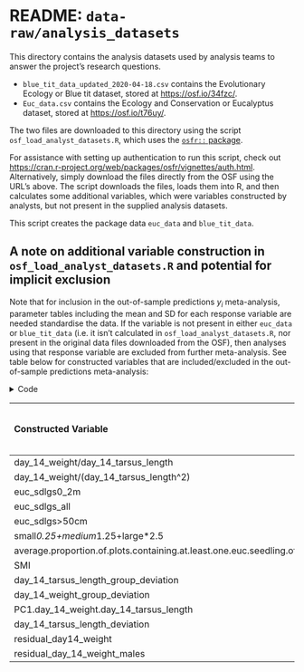 # README: `data-raw/analysis_datasets`


This directory contains the analysis datasets used by analysis teams to
answer the project’s research questions.

- `blue_tit_data_updated_2020-04-18.csv` contains the Evolutionary
  Ecology or Blue tit dataset, stored at <https://osf.io/34fzc/>.
- `Euc_data.csv` contains the Ecology and Conservation or Eucalyptus
  dataset, stored at <https://osf.io/t76uy/>.

The two files are downloaded to this directory using the script
`osf_load_analyst_datasets.R`, which uses the [`osfr::`
package](https://github.com/ropensci/osfr).

For assistance with setting up authentication to run this script, check
out <https://cran.r-project.org/web/packages/osfr/vignettes/auth.html>.
Alternatively, simply download the files directly from the OSF using the
URL’s above. The script downloads the files, loads them into R, and then
calculates some additional variables, which were variables constructed
by analysts, but not present in the supplied analysis datasets.

This script creates the package data `euc_data` and `blue_tit_data`.

## A note on additional variable construction in `osf_load_analyst_datasets.R` and potential for implicit exclusion

Note that for inclusion in the out-of-sample predictions $y_i$
meta-analysis, parameter tables including the mean and SD for each
response variable are needed standardise the data. If the variable is
not present in either `euc_data` or `blue_tit_data` (i.e. it isn’t
calculated in `osf_load_analyst_datasets.R`, nor present in the original
data files downloaded from the OSF), then analyses using that response
variable are excluded from further meta-analysis. See table below for
constructed variables that are included/excluded in the out-of-sample
predictions meta-analysis:

<details class="code-fold">
<summary>Code</summary>

``` r
library(ManyEcoEvo)
library(dplyr)
library(purrr)
library(stringr)
library(tidyr)
library(tibble)
data("ManyEcoEvo")

# Constructed Variables Included in the ManyAnalysts meta-analysis
ManyEcoEvo_constructed_vars <-
  tribble(
    ~response_variable_name,
    "euc_sdlgs_all",
    "euc_sdlgs>50cm",
    "euc_sdlgs0_2m",
    "small*0.25+medium*1.25+large*2.5",
    "euc_sdlgs50cm_2m",
    "average.proportion.of.plots.containing.at.least.one.euc.seedling.of.any.size",
    "day_14_weight/(day_14_tarsus_length^2)",
    "day_14_weight/day_14_tarsus_length",
    "day_14_weight*day_14_tarsus_length"
  )

# Analyst Constructed Variables
all_constructed_vars <-
  ManyEcoEvo %>%
  pull(data, dataset) %>%
  list_rbind(names_to = "dataset") %>%
  filter(str_detect(response_variable_type, "constructed")) %>%
  distinct(response_variable_name) %>%
  drop_na() %>%
  arrange()

by <- join_by(response_variable_name)

all_constructed_vars %>%
  semi_join(ManyEcoEvo_constructed_vars, by) %>%
  mutate(included_in_yi = TRUE) %>%
  bind_rows({
    all_constructed_vars %>%
      anti_join(ManyEcoEvo_constructed_vars, by) %>%
      mutate(included_in_yi = FALSE)
  }) %>%
  knitr::kable(
    col.names = c(
      "Constructed Variable",
      "Included in $y_i$ meta-analysis?"
    ),
    format = "markdown"
  )
```

</details>

| Constructed Variable | Included in $y_i$ meta-analysis? |
|:---|:---|
| day_14_weight/day_14_tarsus_length | TRUE |
| day_14_weight/(day_14_tarsus_length^2) | TRUE |
| euc_sdlgs0_2m | TRUE |
| euc_sdlgs_all | TRUE |
| euc_sdlgs\>50cm | TRUE |
| small*0.25+medium*1.25+large\*2.5 | TRUE |
| average.proportion.of.plots.containing.at.least.one.euc.seedling.of.any.size | TRUE |
| SMI | FALSE |
| day_14_tarsus_length_group_deviation | FALSE |
| day_14_weight_group_deviation | FALSE |
| PC1.day_14_weight.day_14_tarsus_length | FALSE |
| day_14_tarsus_length_deviation | FALSE |
| residual_day14_weight | FALSE |
| residual_day_14_weight_males | FALSE |
